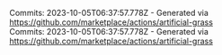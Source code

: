 Commits: 2023-10-05T06:37:57.778Z - Generated via https://github.com/marketplace/actions/artificial-grass
<br>
Commits: 2023-10-05T06:37:57.778Z - Generated via https://github.com/marketplace/actions/artificial-grass
<br>
